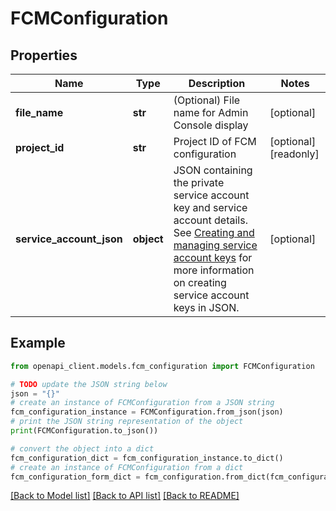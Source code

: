 # FCMConfiguration


## Properties

Name | Type | Description | Notes
------------ | ------------- | ------------- | -------------
**file_name** | **str** | (Optional) File name for Admin Console display | [optional] 
**project_id** | **str** | Project ID of FCM configuration | [optional] [readonly] 
**service_account_json** | **object** | JSON containing the private service account key and service account details. See [Creating and managing service account keys](https://cloud.google.com/iam/docs/creating-managing-service-account-keys) for more information on creating service account keys in JSON. | [optional] 

## Example

```python
from openapi_client.models.fcm_configuration import FCMConfiguration

# TODO update the JSON string below
json = "{}"
# create an instance of FCMConfiguration from a JSON string
fcm_configuration_instance = FCMConfiguration.from_json(json)
# print the JSON string representation of the object
print(FCMConfiguration.to_json())

# convert the object into a dict
fcm_configuration_dict = fcm_configuration_instance.to_dict()
# create an instance of FCMConfiguration from a dict
fcm_configuration_form_dict = fcm_configuration.from_dict(fcm_configuration_dict)
```
[[Back to Model list]](../README.md#documentation-for-models) [[Back to API list]](../README.md#documentation-for-api-endpoints) [[Back to README]](../README.md)


